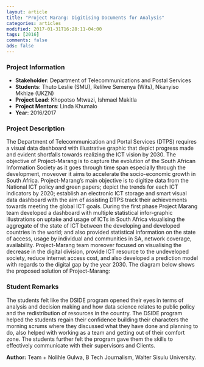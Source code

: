 ```yaml
---
layout: article
title: "Project Marang: Digitising Documents for Analysis"
categories: articles
modified: 2017-01-31T16:28:11-04:00
tags: [2016]
comments: false
ads: false
---
```



### Project Information

* **Stakeholder**: Department of Telecommunications and Postal Services
* **Students**: Thuto Leslie (SMU), Relilwe Semenya (Wits), Nkanyiso Mkhize (UKZN)
* **Project Lead**: Khopotso Mtwazi, Ishmael Makitla
* **Project Mentors**:  Linda Khumalo 
* **Year**: 2016/2017

### Project Description

The Department of Telecommunication and Portal Services (DTPS) requires a visual data dashboard with illustrative graphic that depict progress made and evident shortfalls towards realizing the ICT vision by 2030. The objective of Project-Marang is to capture the evolution of the South African Information Society as it goes through time span especially through the development, moveover  it aims to accelerate the socio-economic growth in South Africa. Project-Marang’s main objective is to digitize data from the National ICT policy and green papers; depict the trends for each ICT indicators by 2020; establish an electronic ICT storage and smart visual data dashboard with the aim of assisting DTPS track their achievements towards meeting the global ICT goals. During the first phase Project Marang team developed a dashboard with multiple statistical infor-graphic illustrations on uptake and usage of ICTs in South Africa visualising the aggregate of the state of ICT between the developing and developed countries in the world; and also provided statistical information on the state of access, usage by individual and communities in SA, network coverage, availability. Project-Marang team moreover focused on visualising the decrease in the digital division, provide ICT resource to the undeveloped society, reduce internet access cost, and also developed a prediction model with regards to the digital gap by the year 2030.  The diagram below shows the proposed solution of Project-Marang:

### Student Remarks

The students felt like the DSIDE program opened their eyes in terms of analysis and decision making and how data science relates to public policy and the redistribution of resources in the country. The DSIDE program helped the students regain their confidence building their characters the morning scrums where they discussed what they have done and planning to do, also helped with working as a team and getting out of their comfort zone. The students further felt the program gave them the skills to effectively communicate with their supervisors and Clients.

**Author:** Team + Nolihle Gulwa, B Tech Journalism, Walter Sisulu University.

